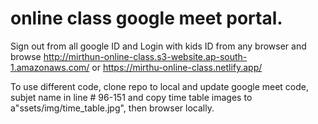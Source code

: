 #  online class google meet portal.
Sign out from all google ID and Login with kids ID from any browser and browse http://mirthun-online-class.s3-website.ap-south-1.amazonaws.com/ or https://mirthu-online-class.netlify.app/

To use different code, clone repo to local and update google meet code, subjet name in line # 96-151 and copy time table images to a"ssets/img/time_table.jpg", then browser locally.